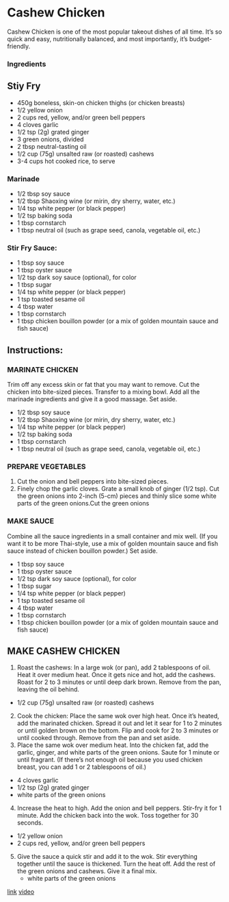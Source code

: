 # Cashew Chicken

Cashew Chicken is one of the most popular takeout dishes of all time. It’s so quick and easy, nutritionally balanced, and most importantly, it’s budget-friendly.

### Ingredients

## Stiy Fry

* 450g boneless, skin-on chicken thighs (or chicken breasts)
* 1/2 yellow onion
* 2 cups red, yellow, and/or green bell peppers
* 4 cloves garlic
* 1/2 tsp (2g) grated ginger
* 3 green onions, divided
* 2 tbsp neutral-tasting oil
* 1/2 cup (75g) unsalted raw (or roasted) cashews
* 3-4 cups hot cooked rice, to serve

### Marinade
* 1/2 tbsp soy sauce
* 1/2 tbsp Shaoxing wine (or mirin, dry sherry, water, etc.)
* 1/4 tsp white pepper (or black pepper)
* 1/2 tsp baking soda
* 1 tbsp cornstarch
* 1 tbsp neutral oil (such as grape seed, canola, vegetable oil, etc.)

### Stir Fry Sauce:
* 1 tbsp soy sauce
* 1 tbsp oyster sauce
* 1/2 tsp dark soy sauce (optional), for color
* 1 tbsp sugar
* 1/4 tsp white pepper (or black pepper)
* 1 tsp toasted sesame oil
* 4 tbsp water
* 1 tbsp cornstarch
* 1 tbsp chicken bouillon powder (or a mix of golden mountain sauce and fish sauce)

## Instructions:

### MARINATE CHICKEN
Trim off any excess skin or fat that you may want to remove. Cut the chicken into bite-sized pieces. Transfer to a mixing bowl. Add all the marinade ingredients and give it a good massage. Set aside.
* 1/2 tbsp soy sauce
* 1/2 tbsp Shaoxing wine (or mirin, dry sherry, water, etc.)
* 1/4 tsp white pepper (or black pepper)
* 1/2 tsp baking soda
* 1 tbsp cornstarch
* 1 tbsp neutral oil (such as grape seed, canola, vegetable oil, etc.)

### PREPARE VEGETABLES
1. Cut the onion and bell peppers into bite-sized pieces.
2. Finely chop the garlic cloves. Grate a small knob of ginger (1/2 tsp). Cut the green onions into 2-inch (5-cm) pieces and thinly slice some white parts of the green onions.Cut the green onions

### MAKE SAUCE
Combine all the sauce ingredients in a small container and mix well. (If you want it to be more Thai-style, use a mix of golden mountain sauce and fish sauce instead of chicken bouillon powder.) Set aside.
* 1 tbsp soy sauce
* 1 tbsp oyster sauce
* 1/2 tsp dark soy sauce (optional), for color
* 1 tbsp sugar
* 1/4 tsp white pepper (or black pepper)
* 1 tsp toasted sesame oil
* 4 tbsp water
* 1 tbsp cornstarch
* 1 tbsp chicken bouillon powder (or a mix of golden mountain sauce and fish sauce)

## MAKE CASHEW CHICKEN
1. Roast the cashews: In a large wok (or pan), add 2 tablespoons of oil. Heat it over medium heat. Once it gets nice and hot, add the cashews. Roast for 2 to 3 minutes or until deep dark brown. Remove from the pan, leaving the oil behind.
  * 1/2 cup (75g) unsalted raw (or roasted) cashews
2. Cook the chicken: Place the same wok over high heat. Once it’s heated, add the marinated chicken. Spread it out and let it sear for 1 to 2 minutes or until golden brown on the bottom. Flip and cook for 2 to 3 minutes or until cooked through. Remove from the pan and set aside.
3. Place the same wok over medium heat. Into the chicken fat, add the garlic, ginger, and white parts of the green onions. Saute for 1 minute or until fragrant. (If there’s not enough oil because you used chicken breast, you can add 1 or 2 tablespoons of oil.)
  * 4 cloves garlic
  * 1/2 tsp (2g) grated ginger
  * white parts of the green onions
4. Increase the heat to high. Add the onion and bell peppers. Stir-fry it for 1 minute. Add the chicken back into the wok. Toss together for 30 seconds.
  * 1/2 yellow onion
  * 2 cups red, yellow, and/or green bell peppers
5. Give the sauce a quick stir and add it to the wok. Stir everything together until the sauce is thickened. Turn the heat off. Add the rest of the green onions and cashews. Give it a final mix.
   * white parts of the green onions

[link](https://aaronandclaire.com/easy-cashew-chicken/)
[video](https://youtu.be/Fjxv5_BaBDk)
